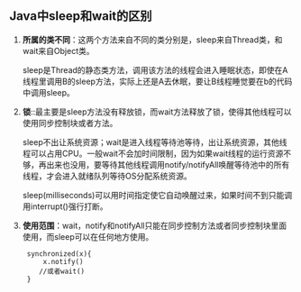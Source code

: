 ## Java中sleep和wait的区别

1. **所属的类不同**：这两个方法来自不同的类分别是，sleep来自Thread类，和wait来自Object类。

    sleep是Thread的静态类方法，调用该方法的线程会进入睡眠状态，即使在A线程里调用B的sleep方法，实际上还是A去休眠，要让B线程睡觉要在b的代码中调用sleep。

2. **锁**::最主要是sleep方法没有释放锁，而wait方法释放了锁，使得其他线程可以使用同步控制块或者方法。

    sleep不出让系统资源；wait是进入线程等待池等待，出让系统资源，其他线程可以占用CPU。一般wait不会加时间限制，因为如果wait线程的运行资源不够，再出来也没用，要等待其他线程调用notify/notifyAll唤醒等待池中的所有线程，才会进入就绪队列等待OS分配系统资源。

    sleep(milliseconds)可以用时间指定使它自动唤醒过来，如果时间不到只能调用interrupt()强行打断。

3. **使用范围**：wait，notify和notifyAll只能在同步控制方法或者同步控制块里面使用，而sleep可以在任何地方使用。

        synchronized(x){ 
            x.notify() 
           //或者wait() 
        }






